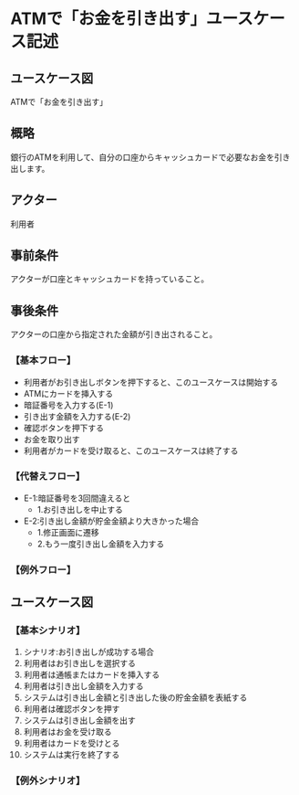 # ATMで「お金を引き出す」ユースケース記述
## ユースケース図
ATMで「お金を引き出す」
## 概略
銀行のATMを利用して、自分の口座からキャッシュカードで必要なお金を引き出します。
## アクター
利用者
## 事前条件
アクターが口座とキャッシュカードを持っていること。
## 事後条件
アクターの口座から指定された金額が引き出されること。
### 【基本フロー】
- 利用者がお引き出しボタンを押下すると、このユースケースは開始する
- ATMにカードを挿入する
- 暗証番号を入力する(E-1)
- 引き出す金額を入力する(E-2)
- 確認ボタンを押下する
- お金を取り出す
- 利用者がカードを受け取ると、このユースケースは終了する
### 【代替えフロー】
- E-1:暗証番号を3回間違えると
  - 1.お引き出しを中止する
- E-2:引き出し金額が貯金金額より大きかった場合
  - 1.修正画面に遷移
  - 2.もう一度引き出し金額を入力する
### 【例外フロー】
## ユースケース図
### 【基本シナリオ】
1. シナリオ:お引き出しが成功する場合 
2. 利用者はお引き出しを選択する
3. 利用者は通帳またはカードを挿入する
4. 利用者は引き出し金額を入力する
5. システムは引き出し金額と引き出した後の貯金金額を表紙する
6. 利用者は確認ボタンを押す
7. システムは引き出し金額を出す
8. 利用者はお金を受け取る
9. 利用者はカードを受けとる
10. システムは実行を終了する
### 【例外シナリオ】